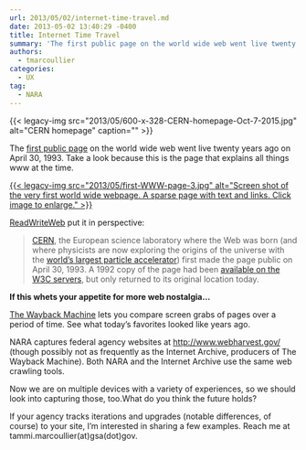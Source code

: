 ```yaml
---
url: 2013/05/02/internet-time-travel.md
date: 2013-05-02 13:40:29 -0400
title: Internet Time Travel
summary: 'The first public page on the world wide web went live twenty years ago on April 30, 1993. Take a look because this is the page that explains all things www at the time. {{< legacy-img src="2013/05/first-WWW-page-3.jpg" alt="Screen shot of the very first world wide webpage. A sparse page with text and links. Click image'
authors:
  - tmarcoullier
categories:
  - UX
tag:
  - NARA
---
```


{{< legacy-img src="2013/05/600-x-328-CERN-homepage-Oct-7-2015.jpg" alt="CERN homepage" caption="" >}} 

The <a title="first web page ever" href="http://info.cern.ch/hypertext/WWW/TheProject.html" target="_blank">first public page</a> on the world wide web went live twenty years ago on April 30, 1993. Take a look because this is the page that explains all things www at the time.

[{{< legacy-img src="2013/05/first-WWW-page-3.jpg" alt="Screen shot of the very first world wide webpage. A sparse page with text and links. Click image to enlarge." >}}](https://s3.amazonaws.com/sitesusa/wp-content/uploads/sites/212/2013/05/first-WWW-page-3.jpg)

<a title="read write web link to CERN first web story" href="http://readwrite.com/2013/04/30/first-ever-world-wide-web-site-brought-back-to-original-url" target="_blank">ReadWriteWeb</a> put it in perspective:

> <a href="http://www.cern.ch/" target="_blank">CERN</a>, the European science laboratory where the Web was born (and where physicists are now exploring the origins of the universe with the <a href="http://lhc.web.cern.ch/lhc/" target="_blank">world&#8217;s largest particle accelerator</a>) first made the page public on April 30, 1993. A 1992 copy of the page had been <a href="http://www.theverge.com/2012/8/5/3221547/world-first-web-site" target="_blank">available on the W3C servers</a>, but only returned to its original location today.

**If this whets your appetite for more web nostalgia&#8230;**

<a title="web wayback machine" href="http://archive.org/web/web.php" target="_blank">The Wayback Machine</a> lets you compare screen grabs of pages over a period of time. See what today&#8217;s favorites looked like years ago.

NARA captures federal agency websites at <a href="http://www.webharvest.gov/" target="_blank">http://www.webharvest.gov/</a> (though possibly not as frequently as the Internet Archive, producers of  The Wayback Machine). Both NARA and the Internet Archive use the same web crawling tools.

Now we are on multiple devices with a variety of experiences, so we should look into capturing those, too.What do you think the future holds?

If your agency tracks iterations and upgrades (notable differences, of course) to your site, I&#8217;m interested in sharing a few examples. Reach me at tammi.marcoullier(at)gsa(dot)gov.